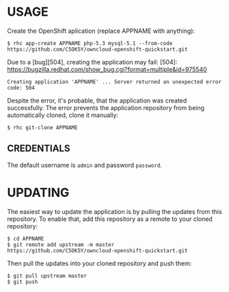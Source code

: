 USAGE
=====

Create the OpenShift aplication (replace APPNAME with anything):

    $ rhc app-create APPNAME php-5.3 mysql-5.1 --from-code https://github.com/C5OK5Y/owncloud-openshift-quickstart.git

Due to a [bug][504], creating the application may fail:
[504]: https://bugzilla.redhat.com/show_bug.cgi?format=multiple&id=975540

    Creating application 'APPNAME' ... Server returned an unexpected error code: 504

Despite the error, it's probable, that the application was created successfully. The error prevents the application repository from being automatically cloned, clone it manually:

    $ rhc git-clone APPNAME

CREDENTIALS
-----------
The default username is `admin` and password `password`.

UPDATING
========

The easiest way to update the application is by pulling the updates from this repository. To enable that, add this repository as a remote to your cloned repository:

    $ cd APPNAME
    $ git remote add upstream -m master https://github.com/C5OK5Y/owncloud-openshift-quickstart.git

Then pull the updates into your cloned repository and push them:

    $ git pull upstream master
    $ git push
